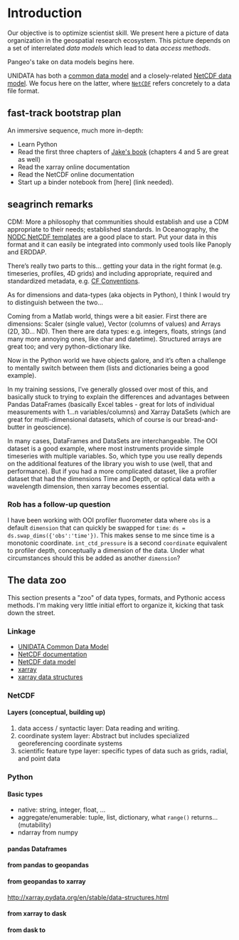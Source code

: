 # Introduction

Our objective is to optimize scientist skill. We present here a 
picture of data organization in the geospatial research ecosystem. This picture depends on a set
of interrelated *data models* which lead to data *access methods*.  


Pangeo's take on data models begins here.


UNIDATA has both a [common data model](https://www.unidata.ucar.edu/software/netcdf-java/v4.6/CDM/index.html) 
and a closely-related [NetCDF data model](https://www.unidata.ucar.edu/software/netcdf/docs/netcdf_data_model.html). 
We focus here on the latter, where [`NetCDF`](https://www.unidata.ucar.edu/software/netcdf/docs/index.html)
refers concretely to a data file format.


## fast-track bootstrap plan

An immersive sequence, much more in-depth:

* Learn Python
* Read the first three chapters of 
[Jake's book](http://xarray.pydata.org/en/stable/why-xarray.html)
(chapters 4 and 5 are great as well)
* Read the xarray online documentation
* Read the NetCDF online documentation
* Start up a binder notebook from [here] (link needed). 


## seagrinch remarks 


CDM: More a philosophy that communities should establish and use a CDM appropriate to their needs; established standards. 
In Oceanography, the 
[NODC NetCDF templates](https://www.nodc.noaa.gov/data/formats/netcdf/v1.0/#templatesexamples)
are a good place to start. Put your data in this format and it can easily be 
integrated into commonly used tools like Panoply and ERDDAP.


There’s really two parts to this… getting your data in the right format (e.g. timeseries, profiles, 4D grids) 
and including appropriate, required and standardized metadata, e.g. 
[CF Conventions](http://cfconventions.org/).


As for dimensions and data-types (aka objects in Python), I think I would try to distinguish between the two…


Coming from a Matlab world, things were a bit easier. First there are dimensions: Scaler (single value), 
Vector (columns of values) and Arrays (2D, 3D… ND). Then there are data types: e.g. integers, floats, 
strings (and many more annoying ones, like char and datetime). Structured arrays are great too; and 
very python-dictionary like.


Now in the Python world we have objects galore, and it’s often a challenge to mentally switch between them (lists and 
dictionaries being a good example).


In my training sessions, I’ve generally glossed over most of this, and basically stuck to trying to explain the 
differences and advantages between Pandas DataFrames (basically Excel tables - great for lots of individual measurements 
with 1…n variables/columns) and Xarray DataSets (which are great for multi-dimensional datasets, which of course is 
our bread-and-butter in geoscience).


In many cases, DataFrames and DataSets are interchangeable. The OOI dataset is a good example, where most instruments 
provide simple timeseries with multiple variables. So, which type you use really depends on the additional features 
of the library you wish to use (well, that and performance). But if you had a more complicated dataset, like a 
profiler dataset that had the dimensions Time and Depth, or optical data with a wavelength dimension, then xarray 
becomes essential.


### Rob has a follow-up question


I have been working with OOI profiler fluorometer data where `obs` is a default `dimension` 
that can quickly be swapped for `time`: `ds = ds.swap_dims({'obs':'time'})`. This makes sense to me since
time is a monotonic coordinate.  `int_ctd_pressure` is a second `coordinate` equivalent to profiler depth, 
conceptually a dimension of the data. Under what circumstances should this be added as another `dimension`?


## The data zoo

This section presents a "zoo" of data types, formats, and Pythonic access methods. I'm making very
little initial effort to organize it, kicking that task down the street.


### Linkage

* [UNIDATA Common Data Model](https://www.unidata.ucar.edu/software/netcdf-java/v4.6/CDM/index.html)
* [NetCDF documentation](https://www.unidata.ucar.edu/software/netcdf/docs/index.html)
* [NetCDF data model](https://www.unidata.ucar.edu/software/netcdf/docs/netcdf_data_model.html)
* [xarray](http://xarray.pydata.org/en/stable/why-xarray.html)
* [xarray data structures](http://xarray.pydata.org/en/stable/data-structures.html)


### NetCDF

#### Layers (conceptual, building up)

1. data access / syntactic layer: Data reading and writing.
2. coordinate system layer: Abstract but includes specialized georeferencing coordinate systems
3. scientific feature type layer: specific types of data such as grids, radial, and point data


### Python

#### Basic types

* native: string, integer, float, ...
* aggregate/enumerable: tuple, list, dictionary, what `range()` returns... (mutability)
* ndarray from numpy

#### pandas Dataframes

#### from pandas to geopandas

#### from geopandas to xarray
http://xarray.pydata.org/en/stable/data-structures.html

#### from xarray to dask

#### from dask to 
